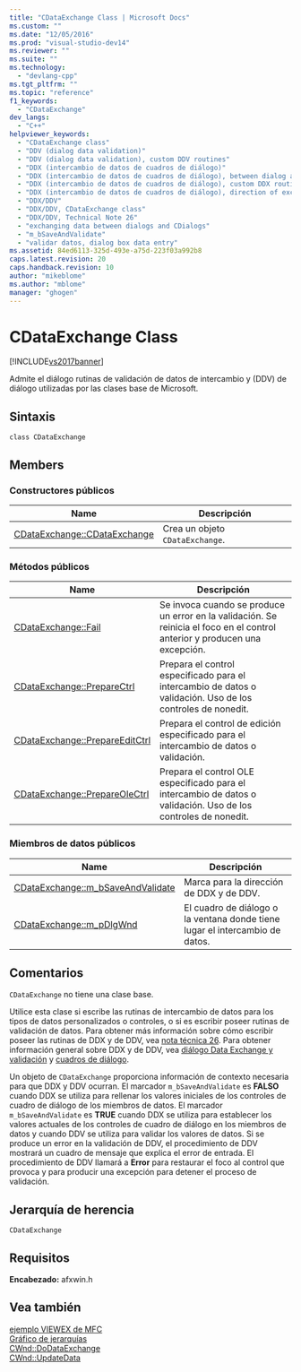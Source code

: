 ```yaml
---
title: "CDataExchange Class | Microsoft Docs"
ms.custom: ""
ms.date: "12/05/2016"
ms.prod: "visual-studio-dev14"
ms.reviewer: ""
ms.suite: ""
ms.technology: 
  - "devlang-cpp"
ms.tgt_pltfrm: ""
ms.topic: "reference"
f1_keywords: 
  - "CDataExchange"
dev_langs: 
  - "C++"
helpviewer_keywords: 
  - "CDataExchange class"
  - "DDV (dialog data validation)"
  - "DDV (dialog data validation), custom DDV routines"
  - "DDX (intercambio de datos de cuadros de diálogo)"
  - "DDX (intercambio de datos de cuadros de diálogo), between dialog and CDialog"
  - "DDX (intercambio de datos de cuadros de diálogo), custom DDX routines"
  - "DDX (intercambio de datos de cuadros de diálogo), direction of exchange"
  - "DDX/DDV"
  - "DDX/DDV, CDataExchange class"
  - "DDX/DDV, Technical Note 26"
  - "exchanging data between dialogs and CDialogs"
  - "m_bSaveAndValidate"
  - "validar datos, dialog box data entry"
ms.assetid: 84ed6113-325d-493e-a75d-223f03a992b8
caps.latest.revision: 20
caps.handback.revision: 10
author: "mikeblome"
ms.author: "mblome"
manager: "ghogen"
---
```

# CDataExchange Class
[!INCLUDE[vs2017banner](../../assembler/inline/includes/vs2017banner.md)]

Admite el diálogo rutinas de validación de datos de intercambio y \(DDV\) de diálogo utilizadas por las clases base de Microsoft.  
  
## Sintaxis  
  
```  
class CDataExchange  
```  
  
## Members  
  
### Constructores públicos  
  
|Name|Descripción|  
|----------|-----------------|  
|[CDataExchange::CDataExchange](../Topic/CDataExchange::CDataExchange.md)|Crea un objeto `CDataExchange`.|  
  
### Métodos públicos  
  
|Name|Descripción|  
|----------|-----------------|  
|[CDataExchange::Fail](../Topic/CDataExchange::Fail.md)|Se invoca cuando se produce un error en la validación.  Se reinicia el foco en el control anterior y producen una excepción.|  
|[CDataExchange::PrepareCtrl](../Topic/CDataExchange::PrepareCtrl.md)|Prepara el control especificado para el intercambio de datos o validación.  Uso de los controles de nonedit.|  
|[CDataExchange::PrepareEditCtrl](../Topic/CDataExchange::PrepareEditCtrl.md)|Prepara el control de edición especificado para el intercambio de datos o validación.|  
|[CDataExchange::PrepareOleCtrl](../Topic/CDataExchange::PrepareOleCtrl.md)|Prepara el control OLE especificado para el intercambio de datos o validación.  Uso de los controles de nonedit.|  
  
### Miembros de datos públicos  
  
|Name|Descripción|  
|----------|-----------------|  
|[CDataExchange::m\_bSaveAndValidate](../Topic/CDataExchange::m_bSaveAndValidate.md)|Marca para la dirección de DDX y de DDV.|  
|[CDataExchange::m\_pDlgWnd](../Topic/CDataExchange::m_pDlgWnd.md)|El cuadro de diálogo o la ventana donde tiene lugar el intercambio de datos.|  
  
## Comentarios  
 `CDataExchange` no tiene una clase base.  
  
 Utilice esta clase si escribe las rutinas de intercambio de datos para los tipos de datos personalizados o controles, o si es escribir poseer rutinas de validación de datos.  Para obtener más información sobre cómo escribir poseer las rutinas de DDX y de DDV, vea [nota técnica 26](../../mfc/tn026-ddx-and-ddv-routines.md).  Para obtener información general sobre DDX y de DDV, vea [diálogo Data Exchange y validación](../../mfc/dialog-data-exchange-and-validation.md) y [cuadros de diálogo](../../mfc/dialog-boxes.md).  
  
 Un objeto de `CDataExchange` proporciona información de contexto necesaria para que DDX y DDV ocurran.  El marcador `m_bSaveAndValidate` es **FALSO** cuando DDX se utiliza para rellenar los valores iniciales de los controles de cuadro de diálogo de los miembros de datos.  El marcador `m_bSaveAndValidate` es **TRUE** cuando DDX se utiliza para establecer los valores actuales de los controles de cuadro de diálogo en los miembros de datos y cuando DDV se utiliza para validar los valores de datos.  Si se produce un error en la validación de DDV, el procedimiento de DDV mostrará un cuadro de mensaje que explica el error de entrada.  El procedimiento de DDV llamará a **Error** para restaurar el foco al control que provoca y para producir una excepción para detener el proceso de validación.  
  
## Jerarquía de herencia  
 `CDataExchange`  
  
## Requisitos  
 **Encabezado:** afxwin.h  
  
## Vea también  
 [ejemplo VIEWEX de MFC](../../top/visual-cpp-samples.md)   
 [Gráfico de jerarquías](../../mfc/hierarchy-chart.md)   
 [CWnd::DoDataExchange](../Topic/CWnd::DoDataExchange.md)   
 [CWnd::UpdateData](../Topic/CWnd::UpdateData.md)